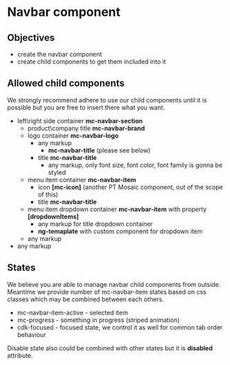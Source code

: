 # Navbar component

## Objectives

-   create the navbar component
-   create child components to get them included into it

## Allowed child components

We strongly recommend adhere to use our child components until it is possible but you are free to insert there what you want.

 - left\right side container **mc-navbar-section**
   - product\company title **mc-navbar-brand**
   - logo container **mc-navbar-logo**
     - any markup
       - **mc-navbar-title** (please see below)
	 - title **mc-navbar-title**
	   - any markup, only font size, font color, font family is gonna be styled
	- menu item container **mc-navbar-item**
	  - icon **[mc-icon]** (another PT Mosaic component, out of the scope of this)
	  - title **mc-navbar-title**
    - menu item dropdown container **mc-navbar-item** with property **[dropdownItems]**
      - any markup for title dropdown container
	  - **ng-temaplate** with custom component for dropdown item
	- any markup
- any markup

## States

We believe you are able to manage navbar child components from outside. Meantime we provide number of mc-navbar-item states based on css classes which may be combined between each others.

 - mc-navbar-item-active - selected item
 - mc-progress - something in progress (striped animation)
 - cdk-focused - focused state, we control it as well for common tab order behaviour
 
Disable state also could be combined with other states but it is **disabled** attribute.

